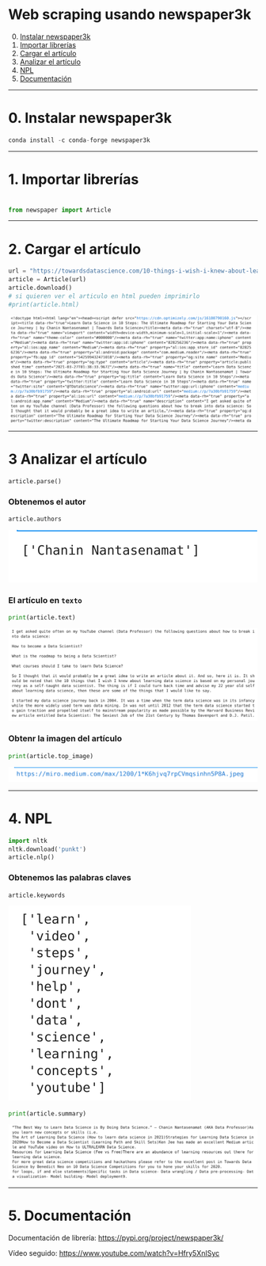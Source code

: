 # Web scraping usando newspaper3k

0. [Instalar newspaper3k ](#schema0)
1. [Importar librerías](#schema1)
2. [Cargar el artículo](#schema2)
3. [Analizar el artículo](#schema3)
4. [NPL](#schema4)
5. [Documentación](#schema5)

<hr>

<a name="schema0"></a>

# 0. Instalar newspaper3k 

~~~python
conda install -c conda-forge newspaper3k
~~~

<hr>

<a name="schema1"></a>

# 1. Importar librerías
~~~python

from newspaper import Article
~~~

<hr>

<a name="schema2"></a>

# 2. Cargar el artículo
~~~python
url = "https://towardsdatascience.com/10-things-i-wish-i-knew-about-learning-data-science-7a30bfb91759"
article = Article(url)
article.download()
# si quieren ver el articulo en html pueden imprimirlo
#print(article.html)
~~~
![img](./images/001.png)


<hr>

<a name="schema3"></a>

# 3 Analizar el artículo

~~~python
article.parse()
~~~
### Obtenemos el autor

~~~python
article.authors
~~~
![img](./images/002.png)

### El artículo en `texto`
~~~python
print(article.text)
~~~
![img](./images/003.png)

### Obtenr la imagen del artículo
~~~python
print(article.top_image)
~~~
![img](./images/005.png)


<hr>

<a name="schema4"></a>

# 4. NPL

~~~python
import nltk
nltk.download('punkt')
article.nlp()
~~~
### Obtenemos las palabras claves
~~~python
article.keywords
~~~
![img](./images/004.png)

~~~python
print(article.summary)
~~~
![img](./images/006.png)





<hr>

<a name="schema5"></a>


# 5. Documentación
Documentación de  librería: https://pypi.org/project/newspaper3k/

Vídeo seguido:
https://www.youtube.com/watch?v=Hfry5XnISyc